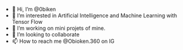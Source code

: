 - 👋 Hi, I’m @0biken
- 👀 I’m interested in Artificial Intelligence and Machine Learning with Tensor Flow
- 🌱 I’m working on mini projets of mine.
- 💞️ I’m looking to collaborate 
- 📫 How to reach me @Obioken.360 on IG

<!---
0biken/0biken is a ✨ special ✨ repository because its `README.md` (this file) appears on your GitHub profile.
You can click the Preview link to take a look at your changes.
--->
